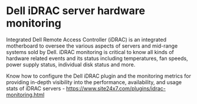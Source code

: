 # Dell iDRAC server hardware monitoring

Integrated Dell Remote Access Controller (iDRAC) is an integrated motherboard to oversee the various aspects of servers and mid-range systems sold by Dell. iDRAC monitoring is critical to know all kinds of hardware related events and its status including temperatures, fan speeds, power supply status, individual disk status and more.

Know how to configure the Dell iDRAC plugin and the monitoring metrics for providing in-depth visibility into the performance, availability, and usage stats of iDRAC servers - https://www.site24x7.com/plugins/idrac-monitoring.html
